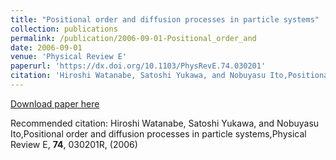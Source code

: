 ```yaml
---
title: "Positional order and diffusion processes in particle systems"
collection: publications
permalink: /publication/2006-09-01-Positional_order_and
date: 2006-09-01
venue: 'Physical Review E'
paperurl: 'https://dx.doi.org/10.1103/PhysRevE.74.030201'
citation: 'Hiroshi Watanabe, Satoshi Yukawa, and Nobuyasu Ito,Positional order and diffusion processes in particle systems,Physical Review E, <b>74</b>, 030201R, (2006)'
---
```


<a href='https://dx.doi.org/10.1103/PhysRevE.74.030201'>Download paper here</a>

Recommended citation: Hiroshi Watanabe, Satoshi Yukawa, and Nobuyasu Ito,Positional order and diffusion processes in particle systems,Physical Review E, <b>74</b>, 030201R, (2006)